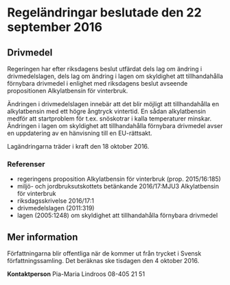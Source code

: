 # Regeländringar beslutade den 22 september 2016

## Drivmedel

Regeringen har efter riksdagens beslut utfärdat dels lag om ändring i drivmedelslagen, dels lag om ändring i lagen om skyldighet att tillhandahålla förnybara drivmedel i enlighet med riksdagens beslut avseende propositionen Alkylatbensin för vinterbruk.

Ändringen i drivmedelslagen innebär att det blir möjligt att tillhandahålla en alkylatbensin med ett högre ångtryck vintertid. En sådan alkylatbensin medför att startproblem för t.ex. snöskotrar i kalla temperaturer minskar. Ändringen i lagen om skyldighet att tillhandahålla förnybara drivmedel avser en uppdatering av en hänvisning till en EU\-rättsakt.

Lagändringarna träder i kraft den 18 oktober 2016\.

### Referenser

* regeringens proposition Alkylatbensin för vinterbruk (prop. 2015/16:185\)
* miljö\- och jordbruksutskottets betänkande 2016/17:MJU3 Alkylatbensin för vinterbruk
* riksdagsskrivelse 2016/17:1
* drivmedelslagen (2011:319\)
* lagen (2005:1248\) om skyldighet att tillhandahålla förnybara drivmedel

## Mer information

Författningarna blir offentliga när de kommer ut från trycket i Svensk författningssamling. Det beräknas ske tisdagen den 4 oktober 2016\.

**Kontaktperson**
Pia\-Maria Lindroos 08\-405 21 51
